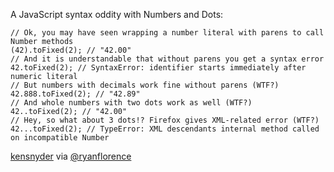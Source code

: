 A JavaScript syntax oddity with Numbers and Dots:

```
// Ok, you may have seen wrapping a number literal with parens to call Number methods
(42).toFixed(2); // "42.00"
// And it is understandable that without parens you get a syntax error
42.toFixed(2); // SyntaxError: identifier starts immediately after numeric literal
// But numbers with decimals work fine without parens (WTF?)
42.888.toFixed(2); // "42.89"
// And whole numbers with two dots work as well (WTF?)
42..toFixed(2); // "42.00"
// Hey, so what about 3 dots!? Firefox gives XML-related error (WTF?)
42...toFixed(2); // TypeError: XML descendants internal method called on incompatible Number
```

[kensnyder](https://github.com/kensnyder) via [@ryanflorence](https://twitter.com/ryanflorence/status/199523604092821504)
